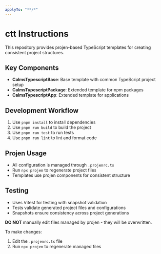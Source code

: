 ```yaml
---
applyTo: "**/*"
---
```


<!-- ~~ Generated by projen. To modify, edit .projenrc.ts and run "npx projen". -->

# ctt Instructions

This repository provides projen-based TypeScript templates for creating consistent project structures.

## Key Components
- **CalmsTypescriptBase**: Base template with common TypeScript project setup
- **CalmsTypescriptPackage**: Extended template for npm packages
- **CalmsTypescriptApp**: Extended template for applications

## Development Workflow
1. Use `pnpm install` to install dependencies
2. Use `pnpm run build` to build the project
3. Use `pnpm run test` to run tests
4. Use `pnpm run lint` to lint and format code

## Projen Usage
- All configuration is managed through `.projenrc.ts`
- Run `npx projen` to regenerate project files
- Templates use projen components for consistent structure

## Testing
- Uses Vitest for testing with snapshot validation
- Tests validate generated project files and configurations
- Snapshots ensure consistency across project generations

**DO NOT** manually edit files managed by projen - they will be overwritten.

To make changes:
1. Edit the `.projenrc.ts` file
2. Run `npx projen` to regenerate managed files